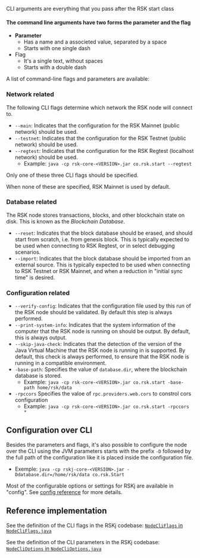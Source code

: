 CLI arguments are everything that you pass after the RSK start class

#### The command line arguments have two forms the parameter and the flag
- **Parameter**
    - Has a name and a associeted value, separated by a space
    - Starts with one single dash
- Flag
    - It's a single text, without spaces
    - Starts with a double dash

A list of command-line flags and parameters are available:

### Network related

The following CLI flags determine which network the RSK node will connect to.

- `--main`:
  Indicates that the configuration for the RSK Mainnet (public network) should be used.
- `--testnet`:
  Indicates that the configuration for the RSK Testnet (public network) should be used.
- `--regtest`:
  Indicates that the configuration for the RSK Regtest (localhost network) should be used.
    - Example: `java -cp rsk-core-<VERSION>.jar co.rsk.start --regtest`

Only one of these three CLI flags should be specified.

When none of these are specified, RSK Mainnet is used by default.

### Database related

The RSK node stores transactions, blocks,
and other blockchain state on disk.
This is known as the *Blockchain Database*.

- `--reset`:
  Indicates that the block database should be erased, and should start from scratch,
  i.e. from genesis block.
  This is typically expected to be used when connecting to RSK Regtest,
  or in select debugging scenarios.
- `--import`:
  Indicates that the block database should be imported from an external source.
  This is typically expected to be used when connecting to RSK Testnet or RSK Mainnet,
  and when a reduction in "initial sync time" is desired.

### Configuration related

- `--verify-config`:
  Indicates that the configuration file used by this run of the RSK node
  should be validated.
  By default this step is always performed.
- `--print-system-info`:
  Indicates that the system information of the computer that the RSK node
  is running on should be output.
  By default, this is always output.
- `--skip-java-check`:
  Indicates that the detection of the version of
  the Java Virtual Machine that the RSK node is running in is supported.
  By default, this check is always performed, to ensure that the RSK node is running
  in a compatible environment.
- `-base-path`: 
  Specifies the value of `database.dir`, where the blockchain database is stored.
    - Example: `java -cp rsk-core-<VERSION>.jar co.rsk.start -base-path home/rsk/data`
- `-rpccors` Specifies the valoe of `rpc.providers.web.cors` to constrol cors configuration
    - Example: `java -cp rsk-core-<VERSION>.jar co.rsk.start -rpccors *`

## Configuration over CLI

Besides the parameters and flags, it's also possible to configure the node over the CLI using the JVM parameters starts with the prefix `-D` followed by the full path of the configuration like it is placed inside the configuration file.
- Exemple: `java -cp rskj-core-<VERSION>.jar -Ddatabase.dir=/home/rsk/data co.rsk.Start`


Most of the configurable options or settings for RSKj are available
in "config". See [config reference](../reference/) for more details.

## Reference implementation

See the definition of the CLI flags in the RSKj codebase:
[`NodeCliFlags` in `NodeCliFlags.java`](https://github.com/rsksmart/rskj/blob/master/rskj-core/src/main/java/co/rsk/config/NodeCliFlags.java)

See the definition of the CLI parameters in the RSKj codebase:
[`NodeCliOptions` in `NodeCliOptions.java`](https://github.com/rsksmart/rskj/blob/master/rskj-core/src/main/java/co/rsk/config/NodeCliOptions.java)
